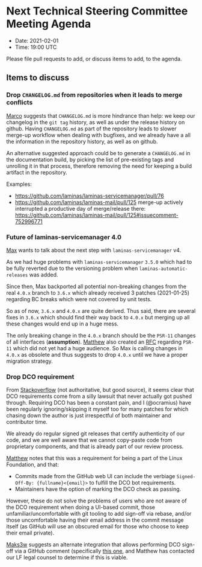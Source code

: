 # Next Technical Steering Committee Meeting Agenda

- Date: 2021-02-01
- Time: 19:00 UTC

Please file pull requests to add, or discuss items to add, to the agenda.

## Items to discuss

### Drop `CHANGELOG.md` from repositories when it leads to merge conflicts

[Marco](https://github.com/ocramius) suggests that `CHANGELOG.md` is more hindrance than help: we keep our changelog in the `git tag` history, as well as under the release history on github.
Having `CHANGELOG.md` as part of the repository leads to slower merge-up workflow when dealing with bugfixes, and we already have a all the information in the repository history, as well as on github.

An alternative suggested approach could be to generate a `CHANGELOG.md` in the documentation build, by picking the list of pre-existing tags and unrolling it in that process, therefore removing the need for keeping a build artifact in the repository.

Examples:

- https://github.com/laminas/laminas-servicemanager/pull/76
- https://github.com/laminas/laminas-mail/pull/125 merge-up actively interrupted a productive day of merge/release there: https://github.com/laminas/laminas-mail/pull/125#issuecomment-752996771

### Future of laminas-servicemanager 4.0

[Max](https://github.com/boesing) wants to talk about the next step with `laminas-servicemanager` v4.

As we had huge problems with `laminas-servicemanager` `3.5.0` which had to be fully reverted due to the versioning problem when `laminas-automatic-releases` was added.

Since then, Max backported all potential non-breaking changes from the real `4.0.x` branch to `3.6.x` which already received 3 patches (2021-01-25) regarding BC breaks which were not covered by unit tests.

So as of now, `3.6.x` and `4.0.x` are quite derived. Thus said, there are several fixes in `3.6.x` which should find their way back to `4.0.x` but merging up all these changes would end up in a huge mess.

The only breaking change in the `4.0.x` branch should be the `PSR-11` changes of all interfaces (**assumption**). [Matthew](https://github.com/weierophinney) also created an [RFC](https://discourse.laminas.dev/t/rfc-removal-of-container-interop-from-laminas-servicemanager/1608) regarding `PSR-11` which did not yet had a huge audience. So Max is calling changes in `4.0.x` as obsolete and thus suggests to drop `4.0.x` until we have a proper migration strategy.

### Drop DCO requirement

From [Stackoverflow](https://stackoverflow.com/questions/1962094/what-is-the-sign-off-feature-in-git-for) (not authoritative, but good source), it seems clear that DCO requirements come from a silly lawsuit that never actually got pushed through.
Requiring DCO has been a constant pain, and I (@ocramius) have been regularly ignoring/skipping it myself too for many patches for which chasing down the author is just irrespectful of both maintainer and contributor time.

We already do regular signed git releases that certify authenticity of our code, and we are well aware that we cannot copy-paste code from proprietary components, and that is already part of our review process.

[Matthew](https://github.com/weierophinney) notes that this was a requirement for being a part of the Linux Foundation, and that:

- Commits made from the GitHub web UI can include the verbiage `Signed-Off-By: {fullname}<{email}>` to fulfill the DCO bot requirements.
- Maintainers have the option of marking the DCO check as passing.

However, these do not solve the problems of users who are not aware of the DCO requirement when doing a UI-based commit, those unfamiliar/uncomfortable with git tooling to add sign-off via rebase, and/or those uncomfortable having their email address in the commit message itself (as GitHub will use an obscured email for those who choose to keep their email private).

[Maks3w](https://github.com/Maks3w) suggests an alternate integration that allows performing DCO sign-off via a GitHub comment (specifically [this one](https://github.com/cla-assistant/github-action), and Matthew has contacted our LF legal counsel to determine if this is viable.
